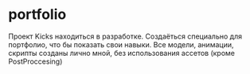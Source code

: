 # portfolio
Проект Kicks находиться в разработке. Создаёться специально для портфолио, 
что бы показать свои навыки. Все модели, анимации, скрипты созданы лично мной,
без использования ассетов (кроме PostProccesing)
